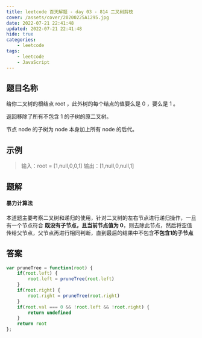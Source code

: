 ```yaml
---
title: leetcode 百天解题 - day 03 - 814 二叉树剪枝
cover: /assets/cover/20200225A1295.jpg
date: 2022-07-21 22:41:48
updated: 2022-07-21 22:41:48
hide: true
categories:
    - leetcode
tags:
    - leetcode
    - JavaScript
---
```

## 题目名称
给你二叉树的根结点 root ，此外树的每个结点的值要么是 0 ，要么是 1 。

返回移除了所有不包含 1 的子树的原二叉树。

节点 node 的子树为 node 本身加上所有 node 的后代。

## 示例

>输入：root = [1,null,0,0,1]
输出：[1,null,0,null,1]

## 题解

#### 暴力计算法

本道题主要考察二叉树和递归的使用，针对二叉树的左右节点进行递归操作，一旦有一个节点符合 **既没有子节点，且当前节点值为 0**，则去除此节点，然后将空值传给父节点，父节点再进行相同判断，直到最后的结果中不包含**不包含1的子节点**

## 答案

~~~js
var pruneTree = function(root) {
    if(root.left) {
        root.left = pruneTree(root.left)
    }
    if(root.right) {
        root.right = pruneTree(root.right)
    }
    if(root.val === 0 && !root.left && !root.right) {
        return undefined
    }
    return root
};
~~~